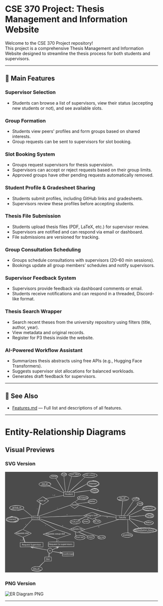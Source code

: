 # CSE 370 Project: Thesis Management and Information Website

Welcome to the CSE 370 Project repository!  
This project is a comprehensive Thesis Management and Information Website designed to streamline the thesis process for both students and supervisors.

---

## 🚀 Main Features

### Supervisor Selection
- Students can browse a list of supervisors, view their status (accepting new students or not), and see available slots.

### Group Formation
- Students view peers' profiles and form groups based on shared interests.
- Group requests can be sent to supervisors for slot booking.

### Slot Booking System
- Groups request supervisors for thesis supervision.
- Supervisors can accept or reject requests based on their group limits.
- Approved groups have other pending requests automatically removed.

### Student Profile & Gradesheet Sharing
- Students submit profiles, including GitHub links and gradesheets.
- Supervisors review these profiles before accepting students.

### Thesis File Submission
- Students upload thesis files (PDF, LaTeX, etc.) for supervisor review.
- Supervisors are notified and can respond via email or dashboard.
- File submissions are versioned for tracking.

### Group Consultation Scheduling
- Groups schedule consultations with supervisors (20–60 min sessions).
- Bookings update all group members’ schedules and notify supervisors.

### Supervisor Feedback System
- Supervisors provide feedback via dashboard comments or email.
- Students receive notifications and can respond in a threaded, Discord-like format.

### Thesis Search Wrapper
- Search recent theses from the university repository using filters (title, author, year).
- View metadata and original records.
- Register for P3 thesis inside the website.

### AI-Powered Workflow Assistant
- Summarizes thesis abstracts using free APIs (e.g., Hugging Face Transformers).
- Suggests supervisor slot allocations for balanced workloads.
- Generates draft feedback for supervisors.

---

## 📄 See Also

- [Features.md](./Features.md) — Full list and descriptions of all features.

---




# Entity-Relationship Diagrams

## Visual Previews

### SVG Version
![ER Diagram SVG](./EER/EER.excalidraw.svg)

### PNG Version
![ER Diagram PNG](.EER/EER(dark_theme).png)

---
